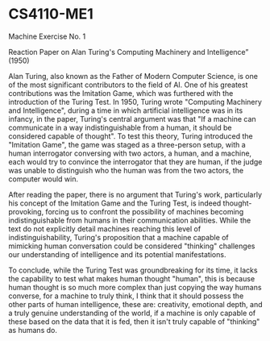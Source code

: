 # CS4110-ME1

Machine Exercise No. 1

Reaction Paper on Alan Turing's Computing Machinery and Intelligence” (1950)

Alan Turing, also known as the Father of Modern Computer Science, is one of the most significant contributors to the field of AI. One of his greatest contributions was the Imitation Game, which was furthered with the introduction of the Turing Test. In 1950, Turing wrote "Computing Machinery and Intelligence", during a time in which artificial intelligence was in its infancy, in the paper, Turing's central argument was that "If a machine can communicate in a way indistinguishable from a human, it should be considered capable of thought". To test this theory, Turing introduced the "Imitation Game", the game was staged as a three-person setup, with a human interrogator conversing with two actors, a human, and a machine, each would try to convince the interrogator that they are human, if the judge was unable to distinguish who the human was from the two actors, the computer would win. 

After reading the paper, there is no argument that Turing's work, particularly his concept of the Imitation Game and the Turing Test, is indeed thought-provoking, forcing us to confront the possibility of machines becoming indistinguishable from humans in their communication abilities. While the text do not explicitly detail machines reaching this level of indistinguishability, Turing's proposition that a machine capable of mimicking human conversation could be considered "thinking" challenges our understanding of intelligence and its potential manifestations. 

To conclude, while the Turing Test was groundbreaking for its time, it lacks the capability to test what makes human thought "human", this is because human thought is so much more complex than just copying the way humans converse, for a machine to truly think, I think that it should possess the other parts of human intelligence, these are: creativity, emotional depth, and a truly genuine understanding of the world, if a machine is only capable of these based on the data that it is fed, then it isn't truly capable of "thinking" as humans do.
